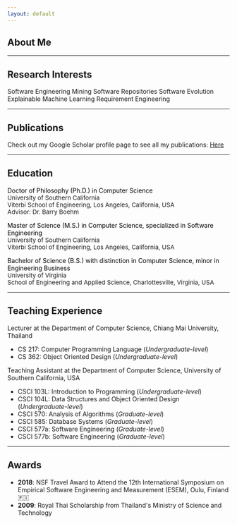 ```yaml
---
layout: default
---
```


## About Me


<!-- [Link to another page](./another-page.html). -->

-----

## Research Interests

<span class="interest-tag">Software Engineering</span> <span class="interest-tag">Mining Software Repositories</span> <span class="interest-tag">Software Evolution</span> <span class="interest-tag">Explainable Machine Learning</span> <span class="interest-tag">Requirement Engineering</span>

-----

## Publications

Check out my Google Scholar profile page to see all my publications: [Here](https://scholar.google.com/citations?user=EPFr0_sAAAAJ&hl=en)

-----

## Education

<span class="fas fa-graduation-cap fa-fw"></span><span style="color:black;"> Doctor of Philosophy (Ph.D.) in Computer Science</span><br />
<span style="font-size: .85rem">University of Southern California<br />
Viterbi School of Engineering, Los Angeles, California, USA<br />
Advisor: Dr. Barry Boehm<span>

<span class="fas fa-graduation-cap fa-fw"></span><span style="color:black;"> Master of Science (M.S.) in Computer Science, specialized in Software Engineering</span><br />
<span style="font-size: .85rem">University of Southern California<br />
Viterbi School of Engineering, Los Angeles, California, USA</span>

<span class="fas fa-graduation-cap fa-fw"></span><span style="color:black;"> Bachelor of Science (B.S.) with distinction in Computer Science, minor in Engineering Business</span><br />
<span style="font-size: .85rem">University of Virginia<br />
School of Engineering and Applied Science, Charlottesville, Virginia, USA</span>


-----

## Teaching Experience

Lecturer at the Department of Computer Science, Chiang Mai University, Thailand
- CS 217: Computer Programming Language (*Undergraduate-level*)
- CS 362: Object Oriented Design (*Undergraduate-level*)


Teaching Assistant at the Department of Computer Science, University of Southern California, USA<br />
<!-- (occasional lectures, creating new course content, student help, grading) -->
- CSCI 103L: Introduction to Programming (*Undergraduate-level*)
- CSCI 104L: Data Structures and Object Oriented Design (*Undergraduate-level*)
- CSCI 570: Analysis of Algorithms (*Graduate-level*)
- CSCI 585: Database Systems (*Graduate-level*)
- CSCI 577a: Software Engineering (*Graduate-level*)
- CSCI 577b: Software Engineering (*Graduate-level*)

-----

## Awards

- **2018**: NSF Travel Award to Attend the 12th International Symposium on Empirical Software Engineering and Measurement (ESEM), Oulu, Finland 🇫🇮
- **2009**: Royal Thai Scholarship from Thailand's Ministry of Science and Technology